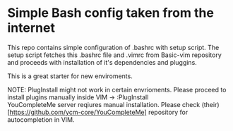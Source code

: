 # Simple Bash config taken from the internet

This repo contains simple configuration of .bashrc with setup script.
The setup script fetches this .bashrc file and .vimrc from Basic-vim repository and proceeds with installation of it's dependencies and pluggins.

This is a great starter for new enviroments.

NOTE: PlugInstall might not work in certain envrioments. Please proceed to install plugins manually inside VIM -> :PlugInstall  
      YouCompleteMe server reqiures manual installation. Please check (their)[https://github.com/ycm-core/YouCompleteMe] repository for autocompletion in VIM.
